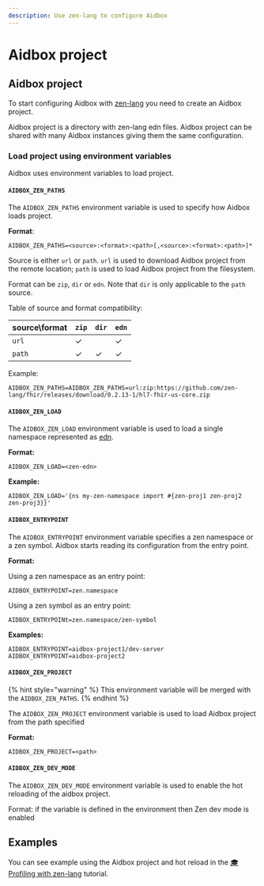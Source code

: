 ```yaml
---
description: Use zen-lang to configure Aidbox
---
```


# Aidbox project

## Aidbox project

To start configuring Aidbox with [zen-lang](https://github.com/zen-lang/zen) you need to create an Aidbox project.

Aidbox project is a directory with zen-lang edn files. Aidbox project can be shared with many Aidbox instances giving them the same configuration.

### Load project using environment variables

Aidbox uses environment variables to load project.

#### `AIDBOX_ZEN_PATHS`

The `AIDBOX_ZEN_PATHS` environment variable is used to specify how Aidbox loads project.

**Format**:

```
AIDBOX_ZEN_PATHS=<source>:<format>:<path>[,<source>:<format>:<path>]*
```

Source is either `url` or `path`. `url` is used to download Aidbox project from the remote location; `path` is used to load Aidbox project from the filesystem.

Format can be `zip`, `dir` or `edn`. Note that `dir` is only applicable to the `path` source.

Table of source and format compatibility:

| source\format | `zip` | `dir` | `edn` |
| ------------- | ----- | ----- | ----- |
| `url`         | ✓     |       | ✓     |
| `path`        | ✓     | ✓     | ✓     |

Example:

```
AIDBOX_ZEN_PATHS=AIDBOX_ZEN_PATHS=url:zip:https://github.com/zen-lang/fhir/releases/download/0.2.13-1/hl7-fhir-us-core.zip
```

#### `AIDBOX_ZEN_LOAD`

The `AIDBOX_ZEN_LOAD` environment variable is used to load a single namespace represented as [edn](https://github.com/edn-format/edn).

**Format:**

```
AIDBOX_ZEN_LOAD=<zen-edn>
```

**Example:**

```
AIDBOX_ZEN_LOAD='{ns my-zen-namespace import #{zen-proj1 zen-proj2 zen-proj3}}'
```

#### `AIDBOX_ENTRYPOINT`

The `AIDBOX_ENTRYPOINT` environment variable specifies a zen namespace or a zen symbol. Aidbox starts reading its configuration from the entry point.

**Format:**

Using a zen namespace as an entry point:

```
AIDBOX_ENTRYPOINT=zen.namespace
```

Using a zen symbol as an entry point:

```
AIDBOX_ENTRYPOINt=zen.namespace/zen-symbol
```

**Examples:**

```
AIDBOX_ENTRYPOINT=aidbox-project1/dev-server
AIDBOX_ENTRYPOINT=aidbox-project2
```

#### `AIDBOX_ZEN_PROJECT`

{% hint style="warning" %}
This environment variable will be merged with the `AIDBOX_ZEN_PATHS`.
{% endhint %}

The `AIDBOX_ZEN_PROJECT` environment variable is used to load Aidbox project from the path specified

**Format:**

```
AIDBOX_ZEN_PROJECT=<path>
```

#### `AIDBOX_ZEN_DEV_MODE`

The `AIDBOX_ZEN_DEV_MODE` environment variable is used to enable the hot reloading of the aidbox project.

Format: if the variable is defined in the environment then Zen dev mode is enabled

## Examples

You can see example using the Aidbox project and hot reload in the [🎓 Profiling with zen-lang](../profiling-and-validation/profiling-with-zen-lang/draft-profiling-with-zen-lang.md) tutorial.
